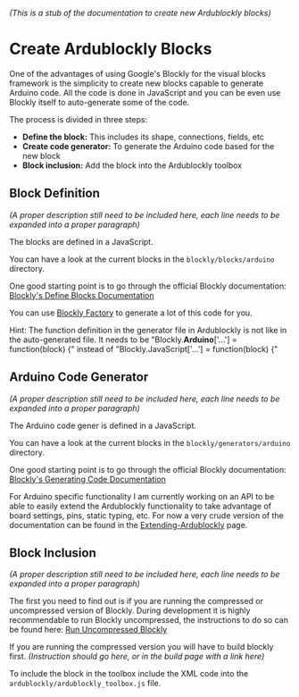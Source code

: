 _(This is a stub of the documentation to create new Ardublockly blocks)_


# Create Ardublockly Blocks
One of the advantages of using Google's Blockly for the visual blocks framework is the simplicity to create new
blocks capable to generate Arduino code. All the code is done in JavaScript and you can be even use Blockly itself
to auto-generate some of the code.

The process is divided in three steps:

* **Define the block:** This includes its shape, connections, fields, etc
* **Create code generator:** To generate the Arduino code based for the new block
* **Block inclusion:** Add the block into the Ardublockly toolbox


## Block Definition
_(A proper description still need to be included here, each line needs to be expanded into a proper paragraph)_

The blocks are defined in a JavaScript.

You can have a look at the current blocks in the `blockly/blocks/arduino` directory.

One good starting point is to go through the official Blockly documentation: [Blockly's Define Blocks Documentation](https://developers.google.com/blockly/guides/create-custom-blocks/define-blocks)

You can use [Blockly Factory](https://blockly-demo.appspot.com/static/demos/blockfactory/index.html) to generate
a lot of this code for you.

Hint: The function definition in the generator file in Ardublockly is not like in the auto-generated file. It needs to be "Blockly.**Arduino**['...'] = function(block) {" instead of "Blockly.JavaScript['...'] = function(block) {"


## Arduino Code Generator
_(A proper description still need to be included here, each line needs to be expanded into a proper paragraph)_

The Arduino code gener is defined in a JavaScript.

You can have a look at the current blocks in the `blockly/generators/arduino` directory.

One good starting point is to go through the official Blockly documentation: [Blockly's Generating Code Documentation](https://developers.google.com/blockly/guides/create-custom-blocks/overview)

For Arduino specific functionality I am currently working on an API to be able to easily extend the Ardublockly
functionality to take advantage of board settings, pins, static typing, etc.
For now a very crude version of the documentation can be found in the
[Extending-Ardublockly](Create-Blocks-~-Extending-Ardublockly) page.


## Block Inclusion
_(A proper description still need to be included here, each line needs to be expanded into a proper paragraph)_

The first you need to find out is if you are running the compressed or uncompressed version of Blockly.
During development it is highly recommendable to run Blockly uncompressed, the instructions to do so can be found
here: [Run Uncompressed Blockly](Runninng-Uncompressed-Ardublockly)

If you are running the compressed version you will have to build blockly first. _(Instruction should go here, or in the build page with a link here)_

To include the block in the toolbox include the XML code into the `ardublockly/ardublockly_toolbox.js` file.
